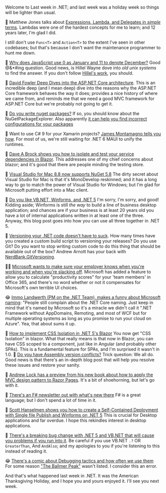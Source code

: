 Welcome to Last week in .NET; and last week was a holiday week so things will be lighter than usual.

📝 Matthew Jones talks about [Expressions, Lambda, and Delegates in *simple* terms](https://exceptionnotfound.net/csharp-in-simple-terms-18-expressions-lambdas-and-delegates/).  Lambdas were one of the hardest concepts for me to learn; and 12 years later, I'm glad I did.

I still don't use `Func<T>` and `Action<T>` to the extent I've seen in other codebases; but that's because I don't want the maintenance programmer to hunt me down.

🔎 [Why does JavaScript use 0 as January and 11 to denote December?](https://twitter.com/hillelogram/status/1329228419628998665) Good @&*#ing question. Good news, is Hillel Wayne dove into *old unix systems* to find the answer.  If you don't follow [Hillel's work](https://hillelwayne.com/), you should. 

🎥 [David Fowler Deep Dives into the ASP.NET Core architecture](https://www.youtube.com/watch?v=d9Bjg31VuHw).  This is an incredible deep (and I mean deep) dive into the reasons why the ASP.NET Core framework behaves the way it does; provides a nice history of where we came from, and reminds me that we need a good MVC framework for ASP.NET Core but we're probably not going to get it.

🎁 [Do you write nuget packages?](https://github.com/NuGetPackageExplorer/NuGetPackageExplorer) If so, you should know about the NuGetPackageExplorer. Also apparently [it can help you find incorrect configurations for your packages](https://twitter.com/tannergooding/status/1331121472308318208?s=20)

📝 Want to use C# 9 for your Xamarin projects? [James Montamagno tells you how](https://montemagno.com/enabling-c-9-in-xamarin-net-standard-projects/).  For most of us, we're still waiting for .NET 6 MAUI to unify the runtimes.

📝 [Dave A Brock shows you how to isolate and test your service dependencies in Blazor](https://daveabrock.com/2020/11/22/blast-off-blazor-service-dependencies).  This addresses one of my chief concerns about blazor; and it's good that there are people minding the testing store.  

📢 [Visual Studio for Mac 8.8 now supports NuGet 5.8](https://lastexitcode.com/blog/2020/11/21/NuGetSupportInVisualStudioMac8-8/) The dirty secret about Visual Studio for Mac is that it's MonoDevelop reskinned; and it has a long way to go to match the power of Visual Studio for Windows; but I'm glad for Microsoft putting effort into a Mac client.

📝 [Do you like VB.NET, Winforms, and .NET 5](https://devblogs.microsoft.com/dotnet/visual-basic-winforms-apps-in-net-5-and-visual-studio-16-8/) I'm sorry, I'm sorry, and good!  Kidding aside; Winforms is still *the way* to build a line of business desktop application; and chances are if your business is at least 20 years old you have a lot of internal applications written in at least one of the three.  Anyway, this blog post goes into how you can use all three together in .NET 5. 

🎁 [Versioning your .NET code doesn't have to suck](https://github.com/dotnet/Nerdbank.GitVersioning).  How many times have you created a custom build script to versioning your releases?  Do you use Git? Do you want to stop writing custom code to do this thing that should be available out of the box?  Andrew Arnott has your back with [NerdBank.GitVersioning](https://github.com/dotnet/Nerdbank.GitVersioning).

🕵️‍♂️ [Microsoft wants to make sure your employer knows when you're working and when you're slacking off](https://twitter.com/dhh/status/1331266225675137024).  Microsoft has added a feature to allow you to calculate "productivity scores" for your 'team members' in Office 365, and there's no word whether or not it compensates for Microsoft's own terrible UI choices.

😂 [Immo Landwerth (PM on the .NET Team), makes a funny about Microsoft naming](https://twitter.com/terrajobst/status/1329958007271088130?s=20): "People still complain about the .NET Core naming. Just keep in mind that it's named by Microsoft so it's a miracle we didn't call it ".NET Framework without AppDomains, Remoting, and most of WCF but for multiple operating systems as long as you promise to run your cloud on Azure". Yea, that about sums it up.

📝 [How to implement CSS Isolation in .NET 5's Blazor](https://code-maze.com/css-isolation-in-blazor-applications/)  You now get "CSS Isolation" in blazor. What that really means is that now in Blazor, you can have CSS scoped to a component, just like in Angular (and probably other SPAs).  This is a fundamental feature for SPAs, and I'm surprised it wasn't in 1.0.
🤯 [Do you have Assembly version conflicts?](https://www.phillipsj.net/posts/using-ilrepack-with-dotnet-core-sdk-and-dotnet-standard/) Trick question: We all do.  Good news is that there's an in-depth blog post that will help you resolve these issues and restore your sanity.

📝 [Andrew Lock has a preview from his new book about how to apply the MVC design pattern to Razor Pages](https://andrewlock.net/aspnetcore-in-action-2e-applying-the-mvc-design-pattern-to-razor-pages/). It's a bit of shoehorning, but let's go with it.

📝 [There's an F# newsletter out with what's new there](https://www.codemag.com/article/2010072?utm_source=twitter&utm_medium=social-owned&utm_campaign=sm-articles) F# is a great language; but I don't spend a lot of time in it.

📝 [Scott Hanselmen shows you how to create a Self-Contained Deployment with Single file Publish and Winforms on .NET 5](https://www.hanselman.com/blog/how-to-make-a-winforms-app-with-net-5-entirely-from-the-command-line-and-publish-as-one-selfcontained-file)  This is crucial for Desktop applications and far overdue.  I hope this rekindles interest in desktop applications.

🐛 [There's a breaking bug change with .NET 5 and VB.NET that will cause you problems if you run into it](https://github.com/dotnet/roslyn/issues/47621). Be careful if you use VB.NET `.?` OR `GreaterThan`, And `AndAlso`; and my apologies to you if you're listening to this instead of reading it.

😂 [There's a comic about Debugging tactics and how often we use them](https://twitter.com/richcampbell/status/1332352909451911170?s=20) For some reason ["The Ballmer Peak"](https://xkcd.com/323/) wasn't listed.  I consider this an error. 

And that's what happened last week in .NET.  It was the American Thanksgiving Holiday, and I hope you and yours enjoyed it.  I'll see you next week.

